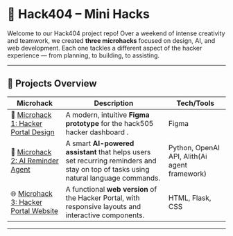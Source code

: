 # 🚀 Hack404 – Mini Hacks

Welcome to our Hack404 project repo! Over a weekend of intense creativity and teamwork, we created **three microhacks** focused on design, AI, and web development. Each one tackles a different aspect of the hacker experience — from planning, to building, to assisting.

---

## 🧩 Projects Overview

| Microhack | Description | Tech/Tools |
|-----------|-------------|------------|
| 🎨 [Microhack 1: Hacker Portal Design](./mini-hack-1/) | A modern, intuitive **Figma prototype** for the hack505 hacker dashboard .  | Figma |
| 🤖 [Microhack 2: AI Reminder Agent](./mini-hack-2-agentic-ai/) | A smart **AI-powered assistant** that helps users set recurring reminders and stay on top of tasks using natural language commands. | Python, OpenAI API, Alith(Ai agent framework) |
| 🌐 [Microhack 3: Hacker Portal Website](./mini-hack-3-web-dev/) | A  functional **web version** of the Hacker Portal,  with responsive layouts and interactive components. | HTML, Flask, CSS |

---
